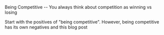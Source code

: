 Being Competitive
 -- You always think about competition as winning vs losing
 
 Start with the positives of "being competitive". However, being competitive has its own negatives and this blog post
